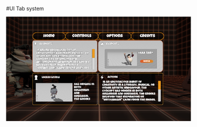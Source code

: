 #UI Tab system

![alt text](https://github.com/RK010176/ui/blob/master/Assets/Pic/pic.PNG?raw=true)
